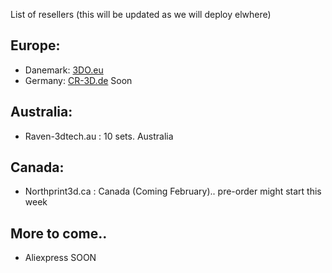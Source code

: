 List of resellers (this will be updated as we will deploy elwhere)

## Europe:

- Danemark: [3DO.eu](https://3do.eu/) 
- Germany: [CR-3D.de](https://www.cr3d.de/) Soon

## Australia:
- Raven-3dtech.au : 10 sets. Australia

## Canada:
- Northprint3d.ca : Canada (Coming February).. pre-order might start this week



## More to come..
- Aliexpress SOON 
